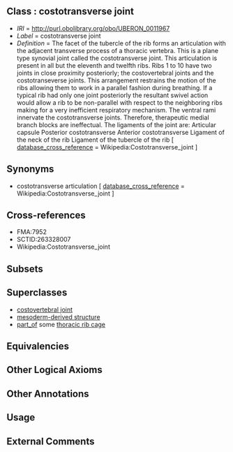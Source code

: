 
## Class : costotransverse joint

 * *IRI* = http://purl.obolibrary.org/obo/UBERON_0011967
 * *Label* = costotransverse joint
 * *Definition* = The facet of the tubercle of the rib forms an articulation with the adjacent transverse process of a thoracic vertebra. This is a plane type synovial joint called the costotransverse joint. This articulation is present in all but the eleventh and twelfth ribs. Ribs 1 to 10 have two joints in close proximity posteriorly; the costovertebral joints and the costotranseverse joints. This arrangement restrains the motion of the ribs allowing them to work in a parallel fashion during breathing. If a typical rib had only one joint posteriorly the resultant swivel action would allow a rib to be non-parallel with respect to the neighboring ribs making for a very inefficient respiratory mechanism. The ventral rami innervate the costotransverse joints. Therefore, therapeutic medial branch blocks are ineffectual. The ligaments of the joint are: Articular capsule Posterior costotransverse Anterior costotransverse Ligament of the neck of the rib Ligament of the tubercle of the rib [ [database_cross_reference](../../ef/oboInOwl#hasDbXref.md) = Wikipedia:Costotransverse_joint ]

## Synonyms

 * costotransverse articulation [ [database_cross_reference](../../ef/oboInOwl#hasDbXref.md) = Wikipedia:Costotransverse_joint ]

## Cross-references

 * FMA:7952
 * SCTID:263328007
 * Wikipedia:Costotransverse_joint

## Subsets


## Superclasses

 * [costovertebral joint](../../UBERON/92/UBERON_0002292.md)
 * [mesoderm-derived structure](../../UBERON/20/UBERON_0004120.md)
 * [part_of](../../BFO/50/BFO_0000050.md) some [thoracic rib cage](../../UBERON/52/UBERON_0003252.md)

## Equivalencies


## Other Logical Axioms


## Other Annotations


## Usage


## External Comments

